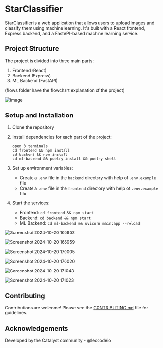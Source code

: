 # StarClassifier

StarClassifier is a web application that allows users to upload images and classify them using machine learning. It's built with a React frontend, Express backend, and a FastAPI-based machine learning service.


## Project Structure

The project is divided into three main parts:

1. Frontend (React)
2. Backend (Express)
3. ML Backend (FastAPI)

(flows folder have the flowchart explanation of the project)

![image](https://github.com/user-attachments/assets/47ad27f0-5e32-46a2-8671-dc3b9bcba140)


## Setup and Installation

1. Clone the repository
2. Install dependencies for each part of the project:
   ```
   open 3 terminals
   cd frontend && npm install
   cd backend && npm install
   cd ml-backend && poetry install && poetry shell
   ```
3. Set up environment variables:
   - Create a `.env` file in the `backend` directory with help of `.env.example` file
   - Create a `.env` file in the `frontend` directory with help of `.env.example` file


4. Start the services:
   - Frontend: `cd frontend && npm start`
   - Backend: `cd backend && npm start`
   - ML Backend: `cd ml-backend && uvicorn main:app --reload`

![Screenshot 2024-10-20 165952](https://github.com/user-attachments/assets/cb29dbe5-f4c9-4c7a-8880-44af07808e72)

![Screenshot 2024-10-20 165959](https://github.com/user-attachments/assets/8075c917-9fce-43da-be6d-0a065419a678)

![Screenshot 2024-10-20 170005](https://github.com/user-attachments/assets/4c90c156-01de-4007-a7e6-c214293559fe)

![Screenshot 2024-10-20 170020](https://github.com/user-attachments/assets/1e10ef00-756e-4524-b4d5-d0cda876c66c)

![Screenshot 2024-10-20 171043](https://github.com/user-attachments/assets/f5e09a3e-b9bb-49cb-b88b-e1116c315b77)

![Screenshot 2024-10-20 171023](https://github.com/user-attachments/assets/f886c430-c398-4850-bdd9-407da282ec6d)

## Contributing

Contributions are welcome! Please see the [CONTRIBUTING.md](CONTRIBUTING.md) file for guidelines.


## Acknowledgements

Developed by the Catalyst community - @leocodeio
